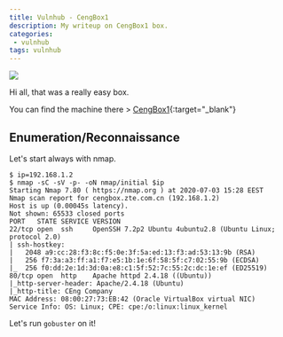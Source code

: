 ```yaml
---
title: Vulnhub - CengBox1
description: My writeup on CengBox1 box.
categories:
 - vulnhub
tags: vulnhub
---
```


![](https://i.imgur.com/9GTOe3V.png)

Hi all, that was a really easy box.

You can find the machine there > [CengBox1](https://www.vulnhub.com/entry/cengbox-1,475/){:target="_blank"}

## Enumeration/Reconnaissance

Let's start always with nmap.

```
$ ip=192.168.1.2
$ nmap -sC -sV -p- -oN nmap/initial $ip
Starting Nmap 7.80 ( https://nmap.org ) at 2020-07-03 15:28 EEST
Nmap scan report for cengbox.zte.com.cn (192.168.1.2)
Host is up (0.00045s latency).
Not shown: 65533 closed ports
PORT   STATE SERVICE VERSION
22/tcp open  ssh     OpenSSH 7.2p2 Ubuntu 4ubuntu2.8 (Ubuntu Linux; protocol 2.0)
| ssh-hostkey: 
|   2048 a9:cc:28:f3:8c:f5:0e:3f:5a:ed:13:f3:ad:53:13:9b (RSA)
|   256 f7:3a:a3:ff:a1:f7:e5:1b:1e:6f:58:5f:c7:02:55:9b (ECDSA)
|_  256 f0:dd:2e:1d:3d:0a:e8:c1:5f:52:7c:55:2c:dc:1e:ef (ED25519)
80/tcp open  http    Apache httpd 2.4.18 ((Ubuntu))
|_http-server-header: Apache/2.4.18 (Ubuntu)
|_http-title: CEng Company
MAC Address: 08:00:27:73:EB:42 (Oracle VirtualBox virtual NIC)
Service Info: OS: Linux; CPE: cpe:/o:linux:linux_kernel
```

Let's run `gobuster` on it!


